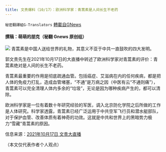 ```yaml
---
title: 文贵爆料（10/17）：欧洲科学家：青蒿素是人间长生不老药
---
```

`秘密翻譯組G-Translators` [轉載自GNews](https://gnews.org/zh-hans/1599739/)

#### 撰稿：萌萌的朋克（秘翻 Gnews 原创组）
![](https://assets.gnews.org/wp-content/uploads/2021/10/1-3.jpeg)
青蒿素是中国人送给世界的礼物，其意义不亚于中共一直鼓吹的四大发明。

郭文贵先生在2021年10月17日的大直播中转述了欧洲科学家对青蒿素的评价：青蒿素绝对是人间的长生不老药。

青蒿素最重要的作用是彻底疏通血管。包括癌症、艾滋病在内的任何疾病，都是把人体的免疫力打乱，造成血管堵塞，“不通”是万病之因（中医有云“不通则痛”），青蒿素可以完全清理人体内多余的“垃圾”，无论是因为哪种疾病产生的，都可以清除。

欧洲科学家是一位有着数十年研究经验的军医，调入北京防化学院之后所做的工作是人体研究。科学家透露，青蒿素已经广泛运用于中共空军飞行员和潜水艇部队，对于保护血管、改善体质有着神奇的功效。这就是中共和世界上的黑暗势力极力“雪藏”青蒿素的原因。

信息来源：[2021年10月17日 文贵大直播](https://gettr.com/streaming/peejbb0321)

（本文仅代表作者个人观点）

